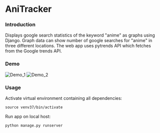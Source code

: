 # AniTracker
### Introduction
Displays google search statistics of the keyword "anime" as graphs using Django. Graph data can show number of google searches for "anime" in three different locations. The web app uses pytrends API which fetches from the Google trends API. 
### Demo
![Demo_1](https://user-images.githubusercontent.com/40502720/124001203-635e8400-d9a2-11eb-844a-0263de8b2b4b.png)
![Demo_2](https://user-images.githubusercontent.com/40502720/124001237-6c4f5580-d9a2-11eb-907c-9dfe00bac6f1.png)

### Usage
Activate virtual environment containing all dependencies:
```
source venv37/bin/activate
```

Run app on local host:
```
python manage.py runserver
```


